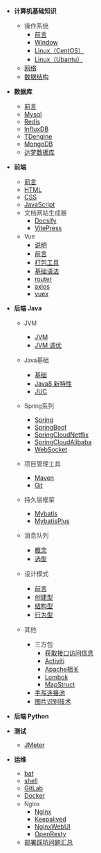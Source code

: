 - **计算机基础知识**
  - <span style="font-weight:normal; font-size:14px; color:#364149; font-family:Source Sans Pro,Helvetica Neue,Arial,sans-serif">操作系统</span>
    - [前言](01-计算机基础知识/操作系统/)
    - [Window](01-计算机基础知识/操作系统/Windows.md)
    - [Linux（CentOS）](01-计算机基础知识/操作系统/Linux（CentOS）.md)
    - [Linux（Ubantu）](01-计算机基础知识/操作系统/Linux（Ubantu）.md)
  - [网络](01-计算机基础知识/网络/)
  - [数据结构](01-计算机基础知识/数据结构/)


- **数据库**
  - [前言](02-数据库/)
  - [Mysql](02-数据库/01-Mysql.md)
  - [Redis](02-数据库/02-Redis.md)
  - [InfluxDB](02-数据库/03-InfluxDB.md)
  - [TDengine](02-数据库/04-TDengine.md)
  - [MongoDB](02-数据库/05-MongoDB.md)
  - [达梦数据库](02-数据库/06-达梦数据库.md)
  

- **前端**
  - [前言](03-前端/)
  - [HTML](03-前端/HTML.md)
  - [CSS](03-前端/CSS.md)
  - [JavaScript](03-前端/JavaScript.md)
  - <span style="font-weight:normal; font-size:14px; color:#364149; font-family:Source Sans Pro,Helvetica Neue,Arial,sans-serif">文档网站生成器</span>
    - [Docsify](03-前端/文档网站生成器/Docsify.md)  
    - [VitePress](03-前端/文档网站生成器/VitePress.md) 
  - <span style="font-weight:normal; font-size:14px; color:#364149; font-family:Source Sans Pro,Helvetica Neue,Arial,sans-serif">Vue</span>
    - [说明](03-前端/Vue/)
    - [前言](03-前端/Vue/1-前言.md)
    - [打包工具](03-前端/Vue/2-打包工具.md)
    - [基础语法](03-前端/Vue/3-基础语法.md)
    - [router](03-前端/Vue/4-router.md)
    - [axios](03-前端/Vue/5-axios.md)
    - [vuex](03-前端/Vue/6-vuex.md)

- **后端 Java**
  - <span style="font-weight:normal; font-size:14px; color:#364149; font-family:Source Sans Pro,Helvetica Neue,Arial,sans-serif">JVM</span>
    - [JVM](04-后端%20Java/1.JVM/JVM.md)
    - [JVM 调优](04-后端%20Java/1.JVM/JVM%20调优.md)
  - <span style="font-weight:normal; font-size:14px; color:#364149; font-family:Source Sans Pro,Helvetica Neue,Arial,sans-serif">Java基础</span>
    - [基础](04-后端%20Java/2.Java基础/基础.md)
    - [Java8 新特性](04-后端%20Java/2.Java基础/Java8新特性.md)
    - [JUC](04-后端%20Java/2.Java基础/JUC.md)
  - <span style="font-weight:normal; font-size:14px; color:#364149; font-family:Source Sans Pro,Helvetica Neue,Arial,sans-serif">Spring系列</span>
    - [Spring](04-后端%20Java/3.Spring系列/Spring.md)
    - [SpringBoot](04-后端%20Java/3.Spring系列/SpringBoot.md)
    - [SpringCloudNetflix](04-后端%20Java/SpringCloudNetflix.md) 
    - [SpringCloudAlibaba](04-后端%20Java/SpringCloudAlibaba.md) 
    - [WebSocket](04-后端%20Java/3.Spring系列/WebSocket.md)
  - <span style="font-weight:normal; font-size:14px; color:#364149; font-family:Source Sans Pro,Helvetica Neue,Arial,sans-serif">项目管理工具</span>
    - [Maven](04-后端%20Java/4.项目管理工具/Maven.md)
    - [Git](04-后端%20Java/4.项目管理工具/Git.md)
  - <span style="font-weight:normal; font-size:14px; color:#364149; font-family:Source Sans Pro,Helvetica Neue,Arial,sans-serif">持久层框架</span>
    - [Mybatis](04-后端%20Java/5.持久层框架/Mybatis.md)
    - [MybatisPlus](04-后端%20Java/5.持久层框架/MybatisPlus.md)
  - <span style="font-weight:normal; font-size:14px; color:#364149; font-family:Source Sans Pro,Helvetica Neue,Arial,sans-serif">消息队列</span>
    - [概念](04-后端%20Java/7.消息队列/README.md)    
    - [选型](04-后端%20Java/7.消息队列/消息队列对比与选型.md)    
  - <span style="font-weight:normal; font-size:14px; color:#364149; font-family:Source Sans Pro,Helvetica Neue,Arial,sans-serif">设计模式</span>
      - [前言](04-后端%20Java/设计模式/)
      - [创建型](04-后端%20Java/设计模式/创建型.md)
      - [结构型](04-后端%20Java/设计模式/结构型.md)
      - [行为型](04-后端%20Java//设计模式/行为型.md)

  - <span style="font-weight:normal; font-size:14px; color:#364149; font-family:Source Sans Pro,Helvetica Neue,Arial,sans-serif">其他</span>
    - <span style="font-weight:normal; font-size:14px; color:#364149; font-family:Source Sans Pro,Helvetica Neue,Arial,sans-serif">三方包</span>
      - [获取接口访问信息](04-后端%20Java/其他/三方包/获取接口访问信息.md)
      - [Activiti](04-后端%20Java/其他/三方包/Activiti.md)
      - [Apache相关](04-后端%20Java/其他/三方包/Apache相关.md)
      - [Lombok](04-后端%20Java/其他/三方包/Lombok.md)
      - [MapStruct](04-后端%20Java/其他/三方包/MapStruct.md)
    - [手写连接池](04-后端%20Java/其他/手写连接池.md)
    - [图片识别技术](04-后端%20Java/其他/图片识别技术.md)

- **后端 Python**

- **测试**

  - [JMeter](05-测试/JMeter.md)

- **运维**
  - [bat](06-运维/bat.md)
  - [shell](06-运维/shell.md)
  - [GitLab](06-运维/GitLab.md)
  - [Docker](06-运维/Docker.md)
  - <span style="font-weight:normal; font-size:14px; color:#364149; font-family:Source Sans Pro,Helvetica Neue,Arial,sans-serif">Nginx</span>
    - [Nginx](06-运维/Nginx/Nginx.md)
    - [Keepalived](06-运维/Nginx/Keepalived.md)
    - [NginxWebUI](06-运维/Nginx/NginxWebUI.md)
    - [OpenResty](06-运维/Nginx/OpenResty.md)
  - [部署踩坑问题汇总](06-运维/运维问题汇总.md)   





 
